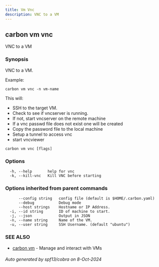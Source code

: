 ```yaml
---
title: Vm Vnc
description: VNC to a VM
---
```


## carbon vm vnc

VNC to a VM

### Synopsis

VNC to a VM.

Example:

	carbon vm vnc -n vm-name

This will:
- SSH to the target VM.
- Check to see if vncserver is running.
- If not, start vncserver on the remote machine
- If a vnc passwd file does not exist one will be created
- Copy the password file to the local machine
- Setup a tunnel to access vnc
- start vncviewer


```
carbon vm vnc [flags]
```

### Options

```
  -h, --help       help for vnc
  -k, --kill-vnc   Kill VNC before starting
```

### Options inherited from parent commands

```
      --config string   config file (default is $HOME/.carbon.yaml)
      --debug           Debug mode
      --host strings    Hostname or IP Address.
  -i, --id string       ID of machine to start.
  -j, --json            Output in JSON
  -n, --name string     Name of the VM.
  -u, --user string     SSH Username. (default "ubuntu")
```

### SEE ALSO

* [carbon vm](carbon_vm.md)	 - Manage and interact with VMs

###### Auto generated by spf13/cobra on 8-Oct-2024
